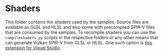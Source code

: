 # Shaders

This folder contains the shaders used by the samples. Source files are available as GLSL and HLSL and also come with
precompiled SPIR-V files that are consumed by the samples. To recompile shaders you can use the `compileshaders.py`
scripts in the respective folders or any other means that can generate Vulkan SPIR-V from GLSL or HLSL. One such option
is [this extension for Visual Studio](https://github.com/SaschaWillems/SPIRV-VSExtension).